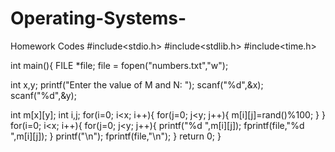 # Operating-Systems-
Homework Codes
#include<stdio.h>
#include<stdlib.h>
#include<time.h>    

 int main(){
  FILE *file; 
  file = fopen("numbers.txt","w");

  int x,y;
  printf("Enter the value of M and N: ");
  scanf("%d",&x);
  scanf("%d",&y);

  int m[x][y];
  int i,j;
    for(i=0; i<x; i++){
      for(j=0; j<y; j++){
        m[i][j]=rand()%100;
      }
    }
    for(i=0; i<x; i++){
       for(j=0; j<y; j++){
         printf("%d ",m[i][j]);
         fprintf(file,"%d ",m[i][j]);
       }
       printf("\n");
       fprintf(file,"\n");
    }
   return 0;
   }
